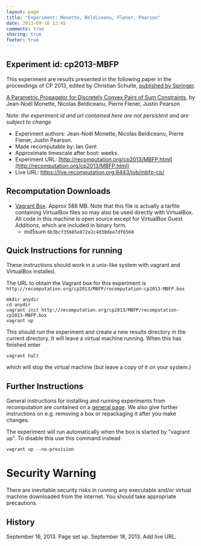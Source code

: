 ```yaml
---
layout: page
title: "Experiment: Monette, Beldiceanu, Flener, Pearson"
date: 2013-09-16 12:45
comments: true
sharing: true
footer: true
---
```


## Experiment id: cp2013-MBFP 

This experiment are results presented in the following paper in the proceedings of CP 2013, edited by Christian Schulte,
[published by Springer](https://www.springer.com/computer/theoretical+computer+science/book/978-3-642-40626-3).

[A Parametric Propagator for Discretely Convex Pairs of Sum Constraints](http://link.springer.com/chapter/10.1007/978-3-642-40627-0_40), 
by 
Jean-Noël Monette, Nicolas Beldiceanu, Pierre Flener, Justin Pearson


*Note: the experiment id and url contained here are not persistent and are subject to change*

* Experiment authors: Jean-Noël Monette, Nicolas Beldiceanu, Pierre Flener, Justin Pearson.
* Made recomputable by: Ian Gent
* Approximate timescale after boot: weeks.
* Experiment URL: [http://recomputation.org/cp2013/MBFP.html](http://recomputation.org/cp2013/MBFP.html)
* Live URL: https://live.recomputation.org:8443/job/mbfp-cp/

## Recomputation Downloads

* [Vagrant Box](MBFP/recomputation-cp2013-MBFP.box). Approx 588 MB. 
Note that this file is actually a tarfile containing VirtualBox files so may also be used directly with VirtualBox.  All code in this machine is open source except for VirtualBox Guest Additions, which are included in binary form.  
    * md5sum `6b3bcf35685e872e2c4d30dee7df6560`

## Quick Instructions for running 

These instructions should work in a unix-like system with vagrant and VirtualBox installed.
    
The URL to obtain the Vagrant box for this experiment is 
`http://recomputation.org/cp2013/MBFP/recomputation-cp2013-MBFP.box`

    mkdir anydir
    cd anydir
    vagrant init http://recomputation.org/cp2013/MBFP/recomputation-cp2013-MBFP.box
    vagrant up
   
This should run the experiment and create a new results directory in the current directory. 
It will leave a virtual machine running.  When this has finished enter

    vagrant halt

which will stop the virtual machine (but leave a copy of it on your system.)
     
## Further Instructions 

General instructions for installing and running experiments from recomputation are contained on a [general page](general_instructions.html). We also give further instructions on e.g. removing a box or repackaging it after you make changes.

The experiment will run automatically when the box is started by "vagrant up".  To disable this use this command instead 

    vagrant up --no-provision

# Security Warning

There are inevitable security risks in running any executable and/or virtual machine downloaded from the internet. You should take appropriate precautions.

## History

September 16, 2013.  Page set up.
September 18, 2013. Add live URL.


